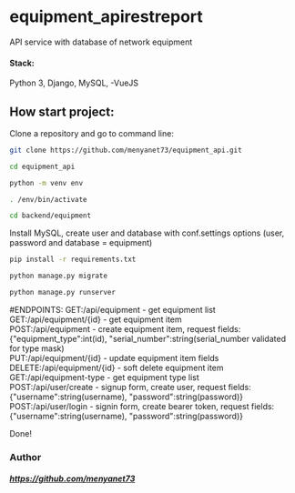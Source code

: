 # equipment_apirestreport

API service with database of network equipment 


#### Stack: 
Python 3, Django, MySQL, -VueJS

## How start project:

Clone a repository and go to command line:

```sh
git clone https://github.com/menyanet73/equipment_api.git
```

```sh
cd equipment_api
```

```sh
python -m venv env
```

```sh
. /env/bin/activate
```

```sh
cd backend/equipment
```

Install MySQL, create user and database with conf.settings options (user, password and database = equipment)

```sh
pip install -r requirements.txt
```

```sh
python manage.py migrate
```

```sh
python manage.py runserver
```
#ENDPOINTS:
GET:/api/equipment - get equipment list <br>
GET:/api/equipment/{id} - get equipment item <br>
POST:/api/equipment - create equipment item, request fields: {"equipment_type":int(id), "serial_number":string(serial_number validated for type mask) <br>
PUT:/api/equipment/{id} - update equipment item fields <br>
DELETE:/api/equipment/{id} - soft delete equipment item <br>
GET:/api/equipment-type - get equipment type list  <br>
POST:/api/user/create - signup form, create user, request fields: {"username":string(username), "password":string(password)} <br>
POST:/api/user/login - signin form, create bearer token, request fields: {"username":string(username), "password":string(password)} <br>



Done!

### Author
##### https://github.com/menyanet73
